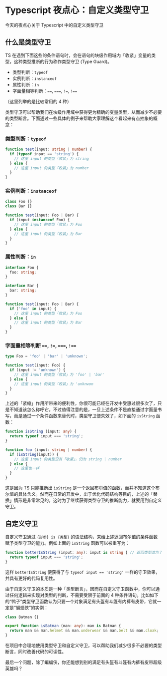 # Typescript 夜点心：自定义类型守卫

今天的夜点心关于 Typescript 中的自定义类型守卫

## 什么是类型守卫

TS 在遇到下面这些的条件语句时，会在语句的块级作用域内「收紧」变量的类型，这种类型推断的行为称作类型守卫 (Type Guard)。

- 类型判断：`typeof`
- 实例判断：`instanceof`
- 属性判断：`in`
- 字面量相等判断：`==`, `===`, `!=`, `!==`

（这里列举的是比较常用的 4 种）

类型守卫可以帮助我们在块级作用域中获得更为精确的变量类型，从而减少不必要的类型断言。下面通过一些具体的例子来帮助大家理解这个看起来有点抽象的概念：

### 类型判断：`typeof`

``` ts
function test(input: string | number) {
  if (typeof input == 'string') {
    // 这里 input 的类型「收紧」为 string
  } else {
    // 这里 input 的类型「收紧」为 number
  }
}
```

### 实例判断：`instanceof`

``` ts
class Foo {}
class Bar {}

function test(input: Foo | Bar) {
  if (input instanceof Foo) {
    // 这里 input 的类型「收紧」为 Foo
  } else {
    // 这里 input 的类型「收紧」为 Bar
  }
}
```

### 属性判断：`in`

``` ts
interface Foo {
  foo: string;
}

interface Bar {
  bar: string;
}

function test(input: Foo | Bar) {
  if ('foo' in input) {
    // 这里 input 的类型「收紧」为 Foo
  } else {
    // 这里 input 的类型「收紧」为 Bar
  }
}
```

### 字面量相等判断 `==`, `!=`, `===`, `!==`

``` ts
type Foo = 'foo' | 'bar' | 'unknown';

function test(input: Foo) {
  if (input != 'unknown') {
    // 这里 input 的类型「收紧」为 'foo' | 'bar'
  } else {
    // 这里 input 的类型「收紧」为 'unknwon
  }
}
```

上述的「紧缩」作用所带来的便利性，你很可能已经在开发中受惠过很多次了，只是不知道该怎么称呼它。不过值得注意的是，一旦上述条件不是直接通过字面量书写，而是通过一个条件函数来替代时，类型守卫便失效了，如下面的 `isString` 函数：

``` ts
function isString (input: any) {
  return typeof input === 'string';
}

function foo (input: string | number) {
  if (isString(input)) {
    // 这里 input 的类型没有「收紧」，仍为 string | number
  } else {
    // 这里也一样
  }
}
```

这是因为 TS 只能推断出 `isString` 是一个返回布尔值的函数，而并不知道这个布尔值的具体含义。然而在日常的开发中，出于优化代码结构等目的，上述的「替换」情形是非常常见的，这时为了继续获得类型守卫的推断能力，就要用到自定义守卫。

## 自定义守卫

自定义守卫通过 `{形参} is {类型}` 的语法结构，来给上述返回布尔值的条件函数赋予类型守卫的能力。例如上面的 `isString` 函数可以被重写为：

``` ts
function betterIsString (input: any): input is string { // 返回类型改为了 `input is string`
  return typeof input === 'string';
}
```

这样 `betterIsString` 便获得了与 `typeof input == 'string'` 一样的守卫效果，并具有更好的代码复用性。

由于自定义守卫的本质是一种「类型断言」，因而在自定义守卫函数中，你可以通过任何逻辑来实现对类型的判断，不需要受限于前面的 4 种条件语句。比如如下的“鸭子”类型守卫函数认为只要一个对象满足有头盔有斗篷有内裤有皮带，它就一定是“蝙蝠侠”的实例：

``` ts
class Batman {}

export function isBatman (man: any): man is Batman {
  return man && man.helmet && man.underwear && man.belt && man.cloak;
}
```

在项目中合理地使用类型守卫和自定义守卫，可以帮助我们减少很多不必要的类型断言，同时改善代码的可读性。

最后一个问题，除了蝙蝠侠，你还能想到别的满足有头盔有斗篷有内裤有皮带超级英雄吗？
